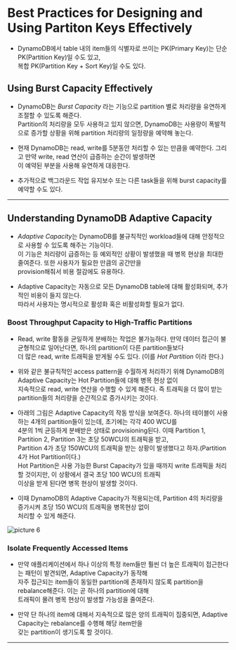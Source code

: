 # Best Practices for Designing and Using Partiton Keys Effectively

- DynamoDB에서 table 내의 item들의 식별자로 쓰이는 PK(Primary Key)는 단순 PK(Partition Key)일 수도 있고,  
  복합 PK(Partition Key + Sort Key)일 수도 있다.

## Using Burst Capacity Effectively

- DynamoDB는 _Burst Capacity_ 라는 기능으로 partition 별로 처리량을 유연하게 조절할 수 있도록 해준다.  
  Partition의 처리량을 모두 사용하고 있지 않으면, DynamoDB는 사용량이 폭발적으로 증가할 상황을 위해 partition 처리량의 일정량을 예약해 놓는다.

- 현재 DynamoDB는 read, write를 5분동안 처리할 수 있는 만큼을 예약한다. 그리고 만약 write, read 연산이 급증하는 순간이 발생하면  
  이 예약된 부분을 사용해 유연하게 대응한다.

- 추가적으로 백그라운드 작업 유지보수 또는 다른 task들을 위해 burst capacity를 예약할 수도 있다.

---

## Understanding DynamoDB Adaptive Capacity

- *Adaptive Capacity*는 DynamoDB를 불규칙적인 workload들에 대해 안정적으로 사용할 수 있도록 해주는 기능이다.  
  이 기능은 처리량이 급증하는 등 예외적인 상황이 발생했을 때 병목 현상을 최대한 줄여준다. 또한 사용자가 필요한 만큼의 공간만을  
  provision해줘서 비용 절감에도 유용하다.

- Adaptive Capacity는 자동으로 모든 DynamoDB table에 대해 활성화되며, 추가적인 비용이 들지 않는다.  
  따라서 사용자는 명시적으로 활성화 혹은 비활성화할 필요가 없다.

### Boost Throughput Capacity to High-Traffic Partitions

- Read, write 활동을 균일하게 분배하는 작업은 불가능하다. 만약 데이터 접근이 불균형적으로 일어난다면, 하나의 partition이 다른 partition들보다  
  더 많은 read, write 트래픽을 받게될 수도 있다. (이를 _Hot Partition_ 이라 한다.)

- 위와 같은 불규칙적인 access pattern을 수월하게 처리하기 위해 DynamoDB의 Adaptive Capacity는 Hot Partition들에 대해 병목 현상 없이  
  지속적으로 read, write 연산을 수행할 수 있게 해준다. 즉 트래픽을 더 많이 받는 partition들의 처리량을 순간적으로 증가시키는 것이다.

- 아래의 그림은 Adaptive Capacity의 작동 방식을 보여준다. 하나의 테이블이 사용하는 4개의 partition들이 있는데, 초기에는 각각 400 WCU를  
  4분의 1씩 균등하게 분배받은 상태로 provisioning된다. 이때 Partition 1, Partition 2, Partition 3는 초당 50WCU의 트래픽을 받고,  
  Partition 4가 초당 150WCU의 트래픽을 받는 상황이 발생했다고 하자.(Partition 4가 Hot Partition이다.)  
  Hot Partition은 사용 가능한 Burst Capacity가 있을 때까지 write 트래픽을 처리할 것이지만, 이 상황에서 결국 초당 100 WCU의 트래픽  
  이상을 받게 된다면 병목 현상이 발생할 것이다.

- 이때 DynamoDB의 Adaptive Capacity가 적용되는데, Partition 4의 처리량을 증가시켜 초당 150 WCU의 트래픽을 병목현상 없이  
  처리할 수 있게 해준다.

![picture 6](/images/DYNAMODB_ADAPTIVE_CAPACITY.png)

### Isolate Frequently Accessed Items

- 만약 애플리케이션에서 하나 이상의 특정 item들만 훨씬 더 높은 트래픽이 접근한다는 패턴이 발견되면, Adaptive Capacity가 동작해  
  자주 접근되는 item들이 동일한 partition에 존재하지 않도록 partition을 rebalance해준다. 이는 곧 하나의 partition에 대해  
  트래픽이 몰려 병목 현상이 발생할 가능성을 줄여준다.

- 만약 단 하나의 item에 대해서 지속적으로 많은 양의 트래픽이 집중되면, Adaptive Capacity는 rebalance를 수행해 해당 item만을  
  갖는 partition이 생기도록 할 것이다.

---

